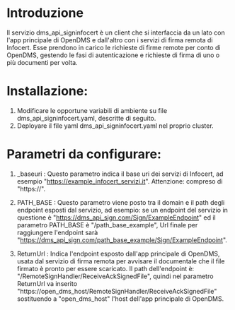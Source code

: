 # Introduzione 
Il servizio dms_api_signinfocert è un client che si interfaccia da un lato con l'app principale di OpenDMS e dall'altro con i servizi di firma remota di Infocert. 
Esse prendono in carico le richieste di firme remote per conto di OpenDMS, gestendo le fasi di autenticazione e richieste di firma di uno o più documenti per volta.

# Installazione:	

1. Modificare le opportune variabili di ambiente su file dms_api_signinfocert.yaml, descritte di seguito.
2. Deployare il file yaml dms_api_signinfocert.yaml nel proprio cluster.
 
# Parametri da configurare:

1. _baseuri : 
    Questo parametro indica il base uri dei servizi di Infocert, ad esempio "https://example_infocert_servizi.it".
	Attenzione: compreso di "https://".

2. PATH_BASE : 
    Questo parametro viene posto tra il domain e il path degli endpoint esposti dal servizio, 
	ad esempio: se un endpoint del servizio in questione è "https://dms_api_sign.com/Sign/ExampleEndpoint" ed il parametro PATH_BASE è "/path_base_example",
	Url finale per raggiungere l'endpoint sarà "https://dms_api_sign.com/path_base_example/Sign/ExampleEndpoint".

3. ReturnUrl : 
    Indica l'endpoint esposto dall'app principale di OpenDMS, 
	usata dal servizio di firma remota per avvisare il documentale che il file firmato è pronto per essere scaricato.
	Il path dell'endpoint è: "/RemoteSignHandler/ReceiveAckSignedFile", quindi nel parametro ReturnUrl va inserito "https://open_dms_host/RemoteSignHandler/ReceiveAckSignedFile" 
	sostituendo a "open_dms_host" l'host dell'app principale di OpenDMS.